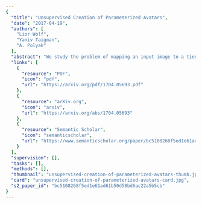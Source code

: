 ```yaml
---
{
  "title": "Unsupervised Creation of Parameterized Avatars",
  "date": "2017-04-19",
  "authors": [
    "Lior Wolf",
    "Yaniv Taigman",
    "A. Polyak"
  ],
  "abstract": "We study the problem of mapping an input image to a tied pair consisting of a vector of parameters and an image that is created using a graphical engine from the vector of parameters. The mapping's objective is to have the output image as similar as possible to the input image. During training, no supervision is given in the form of matching inputs and outputs. This learning problem extends two literature problems: unsupervised domain adaptation and cross domain transfer. We define a generalization bound that is based on discrepancy, and employ a GAN to implement a network solution that corresponds to this bound. Experimentally, our method is shown to solve the problem of automatically creating avatars.",
  "links": [
    {
      "resource": "PDF",
      "icon": "pdf",
      "url": "https://arxiv.org/pdf/1704.05693.pdf"
    },
    {
      "resource": "arXiv.org",
      "icon": "arxiv",
      "url": "https://arxiv.org/abs/1704.05693"
    },
    {
      "resource": "Semantic Scholar",
      "icon": "semanticscholar",
      "url": "https://www.semanticscholar.org/paper/bc5108268f5ed1e61ad61b50d58bd6ac22a5b5cb"
    }
  ],
  "supervision": [],
  "tasks": [],
  "methods": [],
  "thumbnail": "unsupervised-creation-of-parameterized-avatars-thumb.jpg",
  "card": "unsupervised-creation-of-parameterized-avatars-card.jpg",
  "s2_paper_id": "bc5108268f5ed1e61ad61b50d58bd6ac22a5b5cb"
}
---
```


